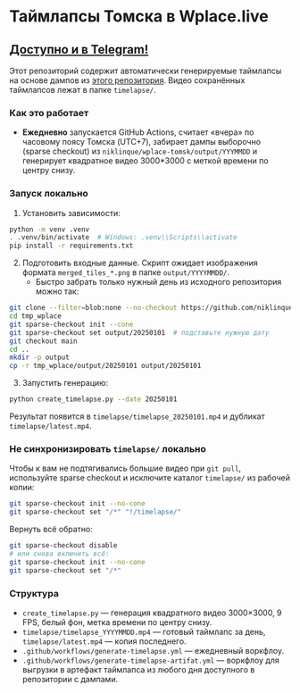# Таймлапсы Томска в Wplace.live

## [Доступно и в Telegram!](https://t.me/wplacetomsktimelapse)

Этот репозиторий содержит автоматически генерируемые таймлапсы на основе дампов из [этого репозитория](https://github.com/niklinque/wplace-tomsk).
Видео сохранённых таймлапсов лежат в папке `timelapse/`.

### Как это работает
- **Ежедневно** запускается GitHub Actions, считает «вчера» по часовому поясу Томска (UTC+7), забирает дампы выборочно (sparse checkout) из `niklinque/wplace-tomsk/output/YYYMMDD` и генерирует квадратное видео 3000*3000 с меткой времени по центру снизу.

### Запуск локально
1) Установить зависимости:
```bash
python -m venv .venv
. .venv/bin/activate  # Windows: .venv\\Scripts\\activate
pip install -r requirements.txt
```
2) Подготовить входные данные. Скрипт ожидает изображения формата `merged_tiles_*.png` в папке `output/YYYYMMDD/`.
   - Быстро забрать только нужный день из исходного репозитория можно так:
```bash
git clone --filter=blob:none --no-checkout https://github.com/niklinque/wplace-tomsk.git tmp_wplace
cd tmp_wplace
git sparse-checkout init --cone
git sparse-checkout set output/20250101  # подставьте нужную дату
git checkout main
cd ..
mkdir -p output
cp -r tmp_wplace/output/20250101 output/20250101
```
3) Запустить генерацию:
```bash
python create_timelapse.py --date 20250101
```
Результат появится в `timelapse/timelapse_20250101.mp4` и дубликат `timelapse/latest.mp4`.

### Не синхронизировать `timelapse/` локально
Чтобы к вам не подтягивались большие видео при `git pull`, используйте sparse checkout и исключите каталог `timelapse/` из рабочей копии:
```bash
git sparse-checkout init --no-cone
git sparse-checkout set "/*" "!/timelapse/"
```
Вернуть всё обратно:
```bash
git sparse-checkout disable
# или снова включить всё:
git sparse-checkout init --no-cone
git sparse-checkout set "/*"
```

### Структура
- `create_timelapse.py` — генерация квадратного видео 3000×3000, 9 FPS, белый фон, метка времени по центру снизу.
- `timelapse/timelapse_YYYYMMDD.mp4` — готовый таймлапс за день, `timelapse/latest.mp4` — копия последнего.
- `.github/workflows/generate-timelapse.yml` — ежедневный воркфлоу.
- `.github/workflows/generate-timelapse-artifat.yml` — воркфлоу для выгрузки в артефакт таймлапса из любого дня доступного в репозитории с дампами.

